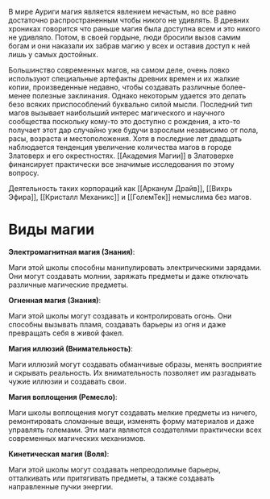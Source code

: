 
В мире Ауриги магия является явлением нечастым, но все равно достаточно распространенным чтобы никого не удивлять. 
В древних хрониках говорится что раньше магия была доступна всем и это никого не удивляло. Потом, в своей гордыне, люди бросили вызов самим богам и они наказали их забрав магию у всех и оставив доступ к ней лишь у самых достойных.

Большинство современных магов, на самом деле, очень ловко используют специальные артефакты древних времен и их жалкие копии, произведенные недавно, чтобы создавать различные более-менее полезные заклинания. Однако некоторым удается это делать безо всяких приспособлений буквально силой мысли. 
Последний тип магов вызывает наибольший интерес магического и научного сообщества поскольку кому-то это доступно с рождения, а кто-то получает этот дар случайно уже будучи взрослым независимо от пола, расы, возраста и местоположения. Хотя в последние лет двадцать наблюдается тенденция увеличение количества магов в городе Златоверх и его окрестностях. 
[[Академия Магии]] в Златоверхе финансирует практически все значимые исследования по этому вопросу.

Деятельность таких корпораций как  [[Арканум Драйв]], [[Вихрь Эфира]], [[Кристалл Механикc]] и [[ГолемТек]] немыслима без магов.


# Виды магии


**Электромагнитная магия (Знания)**:

Маги этой школы способны манипулировать электрическими зарядами. Они могут создавать молнии, заряжать предметы и даже отключать различные магические предметы.

**Огненная магия (Знания)**:

Маги этой школы могут создавать и контролировать огонь. Они способны вызывать пламя, создавать барьеры из огня и даже превращать себя в живой факел.

**Магия иллюзий (Внимательность)**:

Маги иллюзий могут создавать обманчивые образы, менять восприятие и скрывать реальность. Их внимательность позволяет им разгадывать чужие иллюзии и создавать свои.

**Магия воплощения (Ремесло)**:

Маги школы воплощения могут создавать мелкие предметы из ничего, ремонтировать сломанные вещи, изменять форму материалов и даже управлять големами.
Эти маги являются создателями практически всех современных магических механизмов.

**Кинетическая магия (Воля)**:

Маги этой школы могут создавать непреодолимые барьеры, отталкивать или притягивать предметы, а также создавать направленные пучки энергии.
  